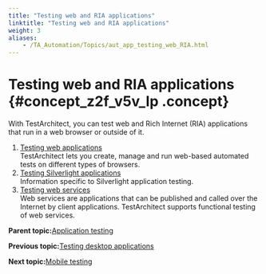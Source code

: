 ```yaml
--- 
title: "Testing web and RIA applications"
linktitle: "Testing web and RIA applications"
weight: 3
aliases: 
    - /TA_Automation/Topics/aut_app_testing_web_RIA.html
---
```

# Testing web and RIA applications {#concept_z2f_v5v_lp .concept}

With TestArchitect, you can test web and Rich Internet \(RIA\) applications that run in a web browser or outside of it.

1.  [Testing web applications](../../TA_Automation/Topics/Web_automation.html)  
TestArchitect lets you create, manage and run web-based automated tests on different types of browsers.
2.  [Testing Silverlight applications](../../TA_Automation/Topics/aut_app_testing_Silverlight_apps.html)  
Information specific to Silverlight application testing.
3.  [Testing web services](../../TA_Automation/Topics/aut_testing_web_service.html)  
Web services are applications that can be published and called over the Internet by client applications. TestArchitect supports functional testing of web services.

**Parent topic:**[Application testing](../../TA_Automation/Topics/aut_app_testing.html)

**Previous topic:**[Testing desktop applications](../../TA_Automation/Topics/aut_app_testing_desktop.html)

**Next topic:**[Mobile testing](../../TA_Automation/Topics/aut_app_testing_mobile.html)

